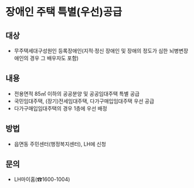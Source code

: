 # 장애인 주택 특별(우선)공급

## 대상
- 무주택세대구성원인 등록장애인(지적·정신 장애인 및 장애의 정도가 심한 뇌병변장애인의 경우 그 배우자도 포함)

## 내용
- 전용면적 85㎡ 이하의 공공분양 및 공공임대주택 특별 공급
- 국민임대주택, (장기)전세임대주택, 다가구매입임대주택 우선 공급
- 다가구매입임대주택의 경우 1층에 우선 배정

## 방법
- 읍면동 주민센터(행정복지센터), LH에 신청

## 문의
- LH마이홈(☎1600-1004)